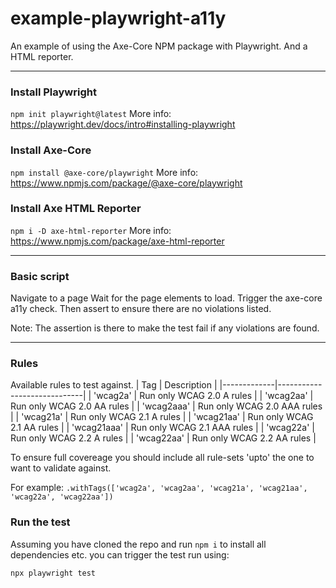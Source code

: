 # example-playwright-a11y
An example of using the Axe-Core NPM package with Playwright.
And a HTML reporter.

---

### Install Playwright
```npm init playwright@latest```
More info: https://playwright.dev/docs/intro#installing-playwright


### Install Axe-Core
```npm install @axe-core/playwright```
More info: https://www.npmjs.com/package/@axe-core/playwright

### Install Axe HTML Reporter
```npm i -D axe-html-reporter```
More info: https://www.npmjs.com/package/axe-html-reporter

---

### Basic script
Navigate to a page 
Wait for the page elements to load.
Trigger the axe-core a11y check.
Then assert to ensure there are no violations listed.

Note: The assertion is there to make the test fail if any violations are found.

---

### Rules
Available rules to test against.
| Tag         | Description                 |
|-------------|-----------------------------|
| 'wcag2a'    | Run only WCAG 2.0 A rules   |
| 'wcag2aa'   | Run only WCAG 2.0 AA rules  |
| 'wcag2aaa'  | Run only WCAG 2.0 AAA rules |
| 'wcag21a'   | Run only WCAG 2.1 A rules   |
| 'wcag21aa'  | Run only WCAG 2.1 AA rules  |
| 'wcag21aaa' | Run only WCAG 2.1 AAA rules |
| 'wcag22a'   | Run only WCAG 2.2 A rules   |
| 'wcag22aa'  | Run only WCAG 2.2 AA rules  |

To ensure full covereage you should include all rule-sets 'upto' the one to want to validate against.

For example:
```.withTags(['wcag2a', 'wcag2aa', 'wcag21a', 'wcag21aa', 'wcag22a', 'wcag22aa'])```

### Run the test
Assuming you have cloned the repo and run ```npm i``` to install all dependencies etc. you can trigger the test run using:

```npx playwright test```